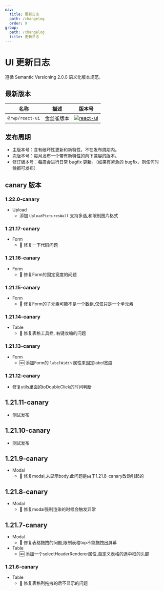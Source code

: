 ```yaml
---
nav:
  title: 更新日志
  path: /changelog
  order: 0
group:
  path: /changelog
  title: 更新日志
---
```


# UI 更新日志

遵循 Semantic Versioning 2.0.0 语义化版本规范。

## 最新版本

|名称 | 描述               | 版本号
|----- |----                |------
| `@rwp/react-ui` | 金丝雀版本   | [![react-ui](https://img.shields.io/npm/v/@rwp/react-ui/canary)](https://www.npmjs.com/package/@rwp/react-ui)


## 发布周期

 - 主版本号：含有破坏性更新和新特性，不在发布周期内。
 - 次版本号：每月发布一个带有新特性的向下兼容的版本。
 - 修订版本号：每周会进行日常 bugfix 更新。（如果有紧急的 bugfix，则任何时候都可发布）
 

## canary 版本

### 1.22.0-canary

- Upload
  - 添加 `UploadPicturesWall` 支持多选,和限制图片格式

### 1.21.17-canary

- Form
  - 🐞 修复一下代码问题

### 1.21.16-canary

- Form
  - 🐞 修复Form的固定宽度的问题


### 1.21.15-canary

- Form
  - 🐞 修复Form的子元素可能不是一个数组,仅仅只是一个单元素

### 1.21.14-canary

- Table
  - 🐞 修复表格工具栏, 右键收缩的问题

### 1.21.13-canary

- Form
  - 🆕 添加Form的 `labelWidth` 属性来固定label宽度

### 1.21.12-canary

- 修复utils里面的toDoubleClick的时间判断

## 1.21.11-canary

- 测试发布

## 1.21.10-canary

- 测试发布

## 1.21.9-canary

- Modal
  - 🐞 修复modal,未显示body,此问题是由于1.21.8-canary改动引起的

## 1.21.8-canary

- Modal
  - 🐞 修复modal强制渲染的时候会触发异常

## 1.21.7-canary

- Modal 
  - 🐞 修复表格拖拽的问题,限制表格top不能拖拽出屏幕
- Table
  - 🆕 添加一个selectHeaderRenderer属性,自定义表格的选中框的头部

### 1.21.6-canary

- Table
  - 🐞 修复表格列拖拽的后不显示的问题